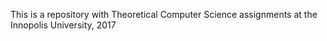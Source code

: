 This is a repository with Theoretical Computer Science assignments at the Innopolis University, 2017
